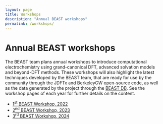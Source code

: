 ```yaml
---
layout: page
title: Workshops
description: "Annual BEAST workshops"
permalink: /workshops/
---
```


# Annual BEAST workshops

The BEAST team plans annual workshops to introduce computational electrochemistry using grand-canonical DFT, advanced solvation models and beyond-DFT methods.
These workshops will also highlight the latest techniques developed by the BEAST team, that are ready for use by the community through the JDFTx and BerkeleyGW open-source code, as well as the data generated by the project through the [BEAST DB](https://beastdb.nrel.gov).
See the workshop pages of each year for further details on the content.

+ [1<sup>st</sup> BEAST Workshop, 2022](/workshops/2022/)
+ [2<sup>nd</sup> BEAST Workshop, 2023](/workshops/2023/)
+ [3<sup>rd</sup> BEAST Workshop, 2024](/workshops/2024/)
